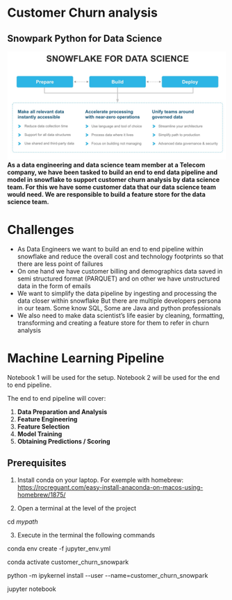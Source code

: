 # Customer Churn analysis

## Snowpark Python for Data Science
<img src="arch.jpg" />

<b>
As a data engineering and data science team member at a Telecom company, we have been tasked to build an end to end data pipeline and model in snowflake to support customer churn analysis by data science team. For this we have some customer data that our data science team would need.  We are responsible to build a feature store for the data science team. </b>


# Challenges
* As Data Engineers we want to build an end to end pipeline within snowflake and reduce the overall cost and technology footprints so that there are less point of failures
* On one hand we have customer billing and demographics data saved in semi structured format (PARQUET) and on other we have unstructured data in the form of emails
* We want to simplify the data pipeline by ingesting and processing the data closer within snowflake
But there are multiple developers persona in our team. Some know SQL, Some are Java and python professionals
* We also need to make data scientist’s life easier by cleaning, formatting, transforming and creating a feature store for them to refer in churn analysis

# Machine Learning Pipeline

Notebook 1 will be used for the setup. 
Notebook 2 will be used for the end to end pipeline. 

The end to end pipeline will cover: 
1. **Data Preparation and Analysis**
2. **Feature Engineering**
3. **Feature Selection**
4. **Model Training**
5. **Obtaining Predictions / Scoring**

## Prerequisites

1. Install conda on your laptop. 
For exemple with homebrew:
https://rocreguant.com/easy-install-anaconda-on-macos-using-homebrew/1875/

2. Open a terminal at the level of the project

cd *mypath*

3. Execute in the terminal the following commands

conda env create -f jupyter_env.yml

conda activate customer_churn_snowpark

python -m ipykernel install --user --name=customer_churn_snowpark

jupyter notebook
